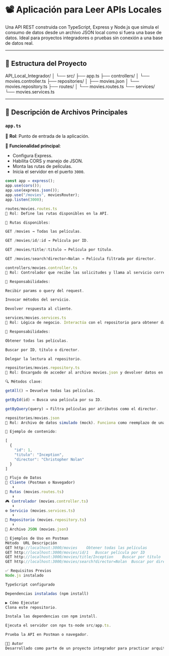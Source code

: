 # 📽️ Aplicación para Leer APIs Locales

Una API REST construida con TypeScript, Express y Node.js que simula el consumo de datos desde un archivo JSON local como si fuera una base de datos. Ideal para proyectos integradores o pruebas sin conexión a una base de datos real.

---

## 📁 Estructura del Proyecto

API_Local_Integrador/
│
└── src/
├── app.ts
├── controllers/
│ └── movies.controller.ts
├── repositories/
│ ├── movies.json
│ └── movies.repository.ts
├── routes/
│ └── movies.routes.ts
└── services/
└── movies.services.ts


---

## 🚀 Descripción de Archivos Principales

### `app.ts`  
📌 **Rol**: Punto de entrada de la aplicación.

🔧 **Funcionalidad principal**:
- Configura Express.
- Habilita CORS y manejo de JSON.
- Monta las rutas de películas.
- Inicia el servidor en el puerto `3000`.

```ts
const app = express();
app.use(cors());
app.use(express.json());
app.use("/movies", moviesRouter);
app.listen(3000);

routes/movies.routes.ts
📌 Rol: Define las rutas disponibles en la API.

📍 Rutas disponibles:

GET /movies → Todas las películas.

GET /movies/id/:id → Película por ID.

GET /movies/title/:titulo → Película por título.

GET /movies/search?director=Nolan → Película filtrada por director.

controllers/movies.controller.ts
📌 Rol: Controlador que recibe las solicitudes y llama al servicio correspondiente.

🔄 Responsabilidades:

Recibir params o query del request.

Invocar métodos del servicio.

Devolver respuesta al cliente.

services/movies.services.ts
📌 Rol: Lógica de negocio. Interactúa con el repositorio para obtener datos.

🔧 Responsabilidades:

Obtener todas las películas.

Buscar por ID, título o director.

Delegar la lectura al repositorio.

repositories/movies.repository.ts
📌 Rol: Encargado de acceder al archivo movies.json y devolver datos en memoria.

🔍 Métodos clave:

getAll() → Devuelve todas las películas.

getById(id) → Busca una película por su ID.

getByQuery(query) → Filtra películas por atributos como el director.

repositories/movies.json
📌 Rol: Archivo de datos simulado (mock). Funciona como reemplazo de una base de datos.

📄 Ejemplo de contenido:

[
  {
    "id": 1,
    "titulo": "Inception",
    "director": "Christopher Nolan"
  }
]

🔁 Flujo de Datos
🧑 Cliente (Postman o Navegador)
   ⬇
🔗 Rutas (movies.routes.ts)
   ⬇
🎮 Controlador (movies.controller.ts)
   ⬇
⚙️ Servicio (movies.services.ts)
   ⬇
📁 Repositorio (movies.repository.ts)
   ⬇
📄 Archivo JSON (movies.json)

🧪 Ejemplos de Uso en Postman
Método	URL	Descripción
GET	http://localhost:3000/movies	Obtener todas las películas
GET	http://localhost:3000/movies/id/1	Buscar película por ID
GET	http://localhost:3000/movies/title/Inception	Buscar por título
GET	http://localhost:3000/movies/search?director=Nolan	Buscar por director

✅ Requisitos Previos
Node.js instalado

TypeScript configurado

Dependencias instaladas (npm install)

▶️ Cómo Ejecutar
Clona este repositorio.

Instala las dependencias con npm install.

Ejecuta el servidor con npx ts-node src/app.ts.

Prueba la API en Postman o navegador.

🧑‍💻 Autor
Desarrollado como parte de un proyecto integrador para practicar arquitectura en capas con TypeScript, Express y JSON como base de datos simulada.